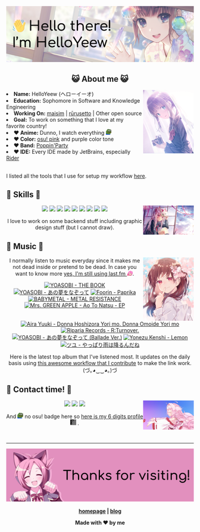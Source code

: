 <img src="welcome-banner.png" alt="Welcome!">

<h2 align="center">😺 About me 😺</h2> 
<img src="about-me-pic.png" width="27%" align="right">
<li><b>Name:</b> HelloYeew (ヘローイーオ)</li>
<li><b>Education:</b> Sophomore in Software and Knowledge Engineering</li>
<li><b>Working On:</b> <a href="https://github.com/HelloYeew/maisim">maisim</a> | <a href="https://github.com/Rurusetto/rurusetto">rūrusetto</a> | Other open source</li>
<li><b>Goal:</b> To work on something that I love at my favorite country!</li>
<li><b>❤️ Anime:</b> Dunno, I watch everything <img src="twitch-emoji/YEP.png" width="3%" vertical-align="middle"></li>
<li><b>❤️ Color:</b> <a href="https://www.color-hex.com/color-palette/104633">osu! pink</a> and purple color tone</li>
<li><b>❤️ Band:</b> <a href="https://bandori.fandom.com/wiki/Poppin%27Party">Poppin'Party</a></li>
<li><b>❤️ IDE:</b> Every IDE made by JetBrains, especially <a href="https://www.jetbrains.com/rider/">Rider</a></li>
<br>

I listed all the tools that I use for setup my workflow <a href="https://github.com/HelloYeew/workflow-setup">here</a>.

## 📇 Skills 📇

<img src="knowledge-pic.png" width="27%" align="right">
<p align="center"><img src="https://img.shields.io/badge/-python-3776AB.svg?&style=for-the-badge&logo=python&logoColor=white"/> <img src="https://img.shields.io/badge/-django-092E20.svg?&style=for-the-badge&logo=django&logoColor=white"/> <img src="https://img.shields.io/badge/-csharp-239120.svg?&style=for-the-badge&logo=csharp&logoColor=white"/> <img src="https://img.shields.io/badge/-html5-E34F26.svg?&style=for-the-badge&logo=html5&logoColor=white"/> <img src="https://img.shields.io/badge/-css3-1572B6.svg?&style=for-the-badge&logo=css3&logoColor=white"/> <img src="https://img.shields.io/badge/-bootstrap-7952B3.svg?&style=for-the-badge&logo=bootstrap&logoColor=white"/> <img src="https://img.shields.io/badge/-nginx-009639.svg?&style=for-the-badge&logo=nginx&logoColor=white"/> <img src="https://img.shields.io/badge/-digitalocean-0080FF.svg?&style=for-the-badge&logo=digitalocean&logoColor=white"/> <img src="https://img.shields.io/badge/adobe%20photoshop%20-%2331A8FF.svg?&style=for-the-badge&logo=adobe%20photoshop&logoColor=white"/></p>

<p align="center">I love to work on some backend stuff including graphic design stuff (but I cannot draw).</p>

## 🎵 Music 🎵

<img src="music-pic.png" width="27%" align="right">

<p align="center">I normally listen to music everyday since it makes me not dead inside or pretend to be dead. In case you want to know more <a href="https://www.last.fm/user/HelloYeew">yes, I'm still using last.fm <img src="twitch-emoji/RainbowPlsFAST.gif" width="3%"></a>.</p>

<!-- lastfm -->
<p align="center"><a href="https://www.last.fm/music/YOASOBI/THE+BOOK"><img src="https://lastfm.freetls.fastly.net/i/u/64s/fa296c5fe279315fbe5cbf3caee2d4b9.jpg" title="YOASOBI - THE BOOK"></a> <a href="https://www.last.fm/music/YOASOBI/%E3%81%82%E3%81%AE%E5%A4%A2%E3%82%92%E3%81%AA%E3%81%9E%E3%81%A3%E3%81%A6"><img src="https://lastfm.freetls.fastly.net/i/u/64s/4195d78b0fb046879f50a44166a1c995.png" title="YOASOBI - あの夢をなぞって"></a> <a href="https://www.last.fm/music/Foorin/Paprika"><img src="https://lastfm.freetls.fastly.net/i/u/64s/dda15b05c1a65dd47b809f043825bb6c.jpg" title="Foorin - Paprika"></a> <a href="https://www.last.fm/music/BABYMETAL/METAL+RESISTANCE"><img src="https://lastfm.freetls.fastly.net/i/u/64s/c846f9afbc389c1dac14507e7932618d.jpg" title="BABYMETAL - METAL RESISTANCE"></a> <a href="https://www.last.fm/music/Mrs.+GREEN+APPLE/Ao+To+Natsu+-+EP"><img src="https://lastfm.freetls.fastly.net/i/u/64s/9573312503ccf3da30a3c96f0b4d07cd.jpg" title="Mrs. GREEN APPLE - Ao To Natsu - EP"></a> <a href="https://www.last.fm/music/Aira+Yuuki/Donna+Hoshizora+Yori+mo.+Donna+Omoide+Yori+mo"><img src="https://lastfm.freetls.fastly.net/i/u/64s/d2dd739b7a2efe3bf9f7ff798e0289b1.jpg" title="Aira Yuuki - Donna Hoshizora Yori mo. Donna Omoide Yori mo"></a> <a href="https://www.last.fm/music/Riparia+Records/R:Turnover."><img src="https://lastfm.freetls.fastly.net/i/u/64s/23388d689cb7d210fa11ff48a9d5f172.jpg" title="Riparia Records - R:Turnover."></a> <a href="https://www.last.fm/music/YOASOBI/%E3%81%82%E3%81%AE%E5%A4%A2%E3%82%92%E3%81%AA%E3%81%9E%E3%81%A3%E3%81%A6+(Ballade+Ver.)"><img src="https://lastfm.freetls.fastly.net/i/u/64s/ea8698ec9cc6639e7ff888aa9a1ad83e.jpg" title="YOASOBI - あの夢をなぞって (Ballade Ver.)"></a> <a href="https://www.last.fm/music/Yonezu+Kenshi/Lemon"><img src="https://lastfm.freetls.fastly.net/i/u/64s/6c1b71abb2a407a50bd005bd7e5c2b74.jpg" title="Yonezu Kenshi - Lemon"></a> <a href="https://www.last.fm/music/%E3%83%84%E3%83%A6/%E3%82%84%E3%81%A3%E3%81%B1%E3%82%8A%E9%9B%A8%E3%81%AF%E9%99%8D%E3%82%8B%E3%82%93%E3%81%A0%E3%81%AD"><img src="https://lastfm.freetls.fastly.net/i/u/64s/6d05e10a22c414dd8b92cccdb3919f7a.png" title="ツユ - やっぱり雨は降るんだね"></a> </p>

<p align="center">Here is the latest top album that I've listened most. It updates on the daily basis using <a href="https://github.com/melipass/lastfm-to-markdown/">this awesome workflow that I contribute</a> to make the link work. (づ｡◕‿‿◕｡)づ</p>

## 📝 Contact time! 📝

<img src="contact-pic.png" width="27%" align="right">

<p align="center"><a href="https://twitter.com/nonggummud" target="_blank"><img src="https://img.shields.io/badge/-nonggummud-1DA1F2.svg?&style=for-the-badge&logo=Twitter&logoColor=white"/></a> <img src="https://img.shields.io/badge/-helloyeew%232740-5865F2.svg?&style=for-the-badge&logo=Discord&logoColor=white"/> <a href="https://www.linkedin.com/in/helloyeew" target="_blank"><img src="https://img.shields.io/badge/-helloyeew-0A66C2.svg?&style=for-the-badge&logo=linkedin&logoColor=white"/></a></p>

<p align="center">And <img src="twitch-emoji/YEP.png" width="3%" vertical-align="middle"> no osu! badge here so <a href="https://osu.ppy.sh/users/18735426">here is my 6 digits profile <img src="twitch-emoji/GIGACHAD.gif" width="3%"></a> .</p>
<br>

---

<img src="bye-banner.png" alt="Thanks for visiting!">

<p align="center"><b><a href="https://www.helloyeew.dev">homepage</a> | <b><a href="https://story.helloyeew.dev/">blog</a></p>

<p align="center">Made with ❤️ by me</p>

